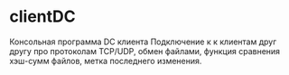 # clientDC
Консольная программа DC клиента 
Подключение к к клиентам друг другу про протоколам TCP/UDP, обмен файлами, функция сравнения хэш-сумм файлов, метка последнего изменения.

